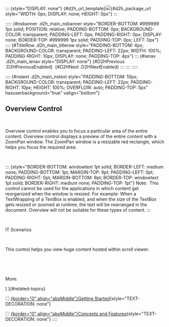 ::: {style="DISPLAY: none"}
[](ms-xhelp:///?Id=d2h_url_template){#d2h_url_template}![](!package_url!){#d2h_package_url style="WIDTH: 0px; DISPLAY: none; HEIGHT: 0px"}
:::

::::: {#nsbanner .d2h_main_nsbanner style="BORDER-BOTTOM: #999999 1px solid; POSITION: relative; PADDING-BOTTOM: 0px; BACKGROUND-COLOR: transparent; PADDING-LEFT: 0px; PADDING-RIGHT: 0px; DISPLAY: none; BORDER-TOP: #999999 1px solid; PADDING-TOP: 0px; LEFT: 0px"}
:::: {#TitleRow .d2h_main_titlerow style="PADDING-BOTTOM: 4px; BACKGROUND-COLOR: transparent; PADDING-LEFT: 22px; WIDTH: 100%; PADDING-RIGHT: 10px; DISPLAY: none; PADDING-TOP: 4px"}
::: {#ienav .d2h_main_ienav style="DISPLAY: none"}
[](ms-xhelp:///?Id=05059577-3a67-4058-a59f-532b4afcab77){#D2HPrevious .D2HPreviousEnabled}  [](ms-xhelp:///?Id=57a78453-2f2d-4188-b877-fc6c22350ce4){#D2HNext .D2HNextEnabled}
:::
::::
:::::

:::: {#nstext .d2h_main_nstext style="PADDING-BOTTOM: 10px; BACKGROUND-COLOR: transparent; PADDING-LEFT: 22px; PADDING-RIGHT: 10px; HEIGHT: 100%; OVERFLOW: auto; PADDING-TOP: 5px" hasuserbackground="true" valign="bottom"}
## Overview Control

 

Overview control enables you to focus a particular area of the entire content. Overview control displays a preview of the entire content with a ZoomPan window. The ZoomPan window is a resizable red rectangle, which helps you focus the required area.

 

::: {style="BORDER-BOTTOM: windowtext 1pt solid; BORDER-LEFT: medium none; PADDING-BOTTOM: 1pt; MARGIN-TOP: 9pt; PADDING-LEFT: 0pt; PADDING-RIGHT: 0pt; MARGIN-BOTTOM: 9pt; BORDER-TOP: windowtext 1pt solid; BORDER-RIGHT: medium none; PADDING-TOP: 1pt"}
Note:  This control cannot be used for the applications in which content get reorganized when the window is resized. For example: When a TextWrapping of a TextBox is enabled, and when the size of the TextBox gets resized or zoomed at runtime, the text will be rearranged in the document. Overview will not be suitable for these types of content.
:::

 

IT Scenarios

 

This control helps you view huge content hosted within scroll viewer.

 

 

More:

[ ]{#related-topics}

[![](../button.gif){border="0" align="absMiddle"}Getting Started](ms-xhelp:///?Id=57a78453-2f2d-4188-b877-fc6c22350ce4){style="TEXT-DECORATION: none"}

[![](../button.gif){border="0" align="absMiddle"}Concepts and Features](ms-xhelp:///?Id=e4f7656e-bcec-44f3-aeac-2e9be674d0f8){style="TEXT-DECORATION: none"}
::::
